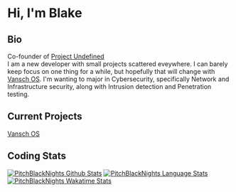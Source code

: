 # Hi, I'm Blake
## Bio
Co-founder of [Project Undefined](https://github.com/project-undefined)<br>
I am a new developer with small projects scattered eveywhere. I can barely keep focus on one thing for a while, but hopefully that will change with [Vansch OS](https://github.com/project-undefined/Vansch-OS).
I'm wanting to major in Cybersecurity, specifically Network and Infrastructure security, along with Intrusion detection and Penetration testing.

## Current Projects

[Vansch OS](https://github.com/project-undefined/Vansch-OS)

## Coding Stats
[![PitchBlackNights Github Stats](https://github-readme-stats.vercel.app/api?username=pitchblacknights&count_private=true&include_all_commits=true&show_icons=true&theme=radical&bg_color=00000000&custom_title=Github%20Stats)](https://github.com/PitchBlackNights)
[![PitchBlackNights Language Stats](https://github-readme-stats.vercel.app/api/top-langs?username=pitchblacknights&count_private=true&show_icons=true&layout=compact&theme=radical&bg_color=00000000)](https://github.com/PitchBlackNights)
[![PitchBlackNights Wakatime Stats](https://github-readme-stats.vercel.app/api/wakatime?username=pitchblacknights&show_icons=true&theme=radical&bg_color=00000000)](https://wakatime.com/@PitchBlackNights)
